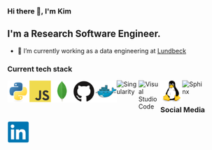 ### Hi there 👋, I'm Kim 

## I'm a Research Software Engineer. 
- 🔭 I’m currently working as a data engineering at [Lundbeck](https://www.lundbeck.com/global)

### Current tech stack
[<img align="left" alt="Python" width="50px" src="https://github.com/devicons/devicon/blob/master/icons/python/python-original.svg" />](github)
[<img align="left" alt="JavaScript" width="50px" src="https://github.com/devicons/devicon/blob/master/icons/javascript/javascript-original.svg" />](github)
[<img align="left" alt="MongoDB" width="50px" src="https://github.com/devicons/devicon/blob/master/icons/mongodb/mongodb-original.svg" />](github)
[<img align="left" alt="Github" width="50px" src="https://github.com/devicons/devicon/blob/master/icons/github/github-original.svg" />](github)
[<img align="left" alt="Docker" width="50px" src="https://github.com/devicons/devicon/blob/master/icons/docker/docker-original.svg" />](github)
[<img align="left" alt="Singularity" width="50px" src="https://sylabs.io/assets/svg/singularity-logo.svg" />](github)
[<img align="left" alt="Visual Studio Code" width="50px" src="https://upload.wikimedia.org/wikipedia/commons/9/9a/Visual_Studio_Code_1.35_icon.svg" />](github)
[<img align="left" alt="Linux" width="50px" src="https://github.com/devicons/devicon/blob/master/icons/linux/linux-original.svg" />](github)
[<img align="left" alt="Sphinx" width="50px" src="https://avatars3.githubusercontent.com/u/31936682?s=280&v=4" />](github)
<br/><br/>


### Social Media
[<img align="left" alt="LinkedIn" width="50px" src="https://github.com/devicons/devicon/blob/master/icons/linkedin/linkedin-original.svg" />](https://www.linkedin.com/in/kimleeng/)


<!--
**kimleeng/kimleeng** is a ✨ _special_ ✨ repository because its `README.md` (this file) appears on your GitHub profile.

Here are some ideas to get you started:

- 🔭 I’m currently working on ...
- 🌱 I’m currently learning ...
- 👯 I’m looking to collaborate on ...
- 🤔 I’m looking for help with ...
- 💬 Ask me about ...
- 📫 How to reach me: ...
- 😄 Pronouns: ...
- ⚡ Fun fact: ...
-->
